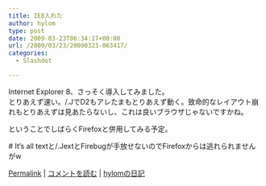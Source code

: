 ```yaml
---
title: IE8入れた
author: hylom
type: post
date: 2009-03-23T06:34:17+00:00
url: /2009/03/23/20090323-063417/
categories:
  - Slashdot

---
```

Internet Explorer 8、さっそく導入してみました。     
とりあえず速い。/.JでD2もアレたまもとりあえず動く。致命的なレイアウト崩れもとりあえずは見あたらないし、これは良いブラウザじゃないですかね。 </br>

ということでしばらくFirefoxと併用してみる予定。

\# It&#8217;s all textと/.JextとFirebugが手放せないのでFirefoxからは逃れられませんがw

  [Permalink][1] |   [コメントを読む][2] |   [hylomの日記][3]

 [1]: http://slashdot.jp/~hylom/journal/470991
 [2]: http://slashdot.jp/~hylom/journal/470991#acomments
 [3]: http://slashdot.jp/~hylom/journal/